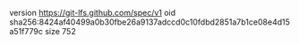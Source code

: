 version https://git-lfs.github.com/spec/v1
oid sha256:8424af40499a0b30fbe26a9137adccd0c10fdbd2851a7b1ce08e4d15a51f779c
size 752
